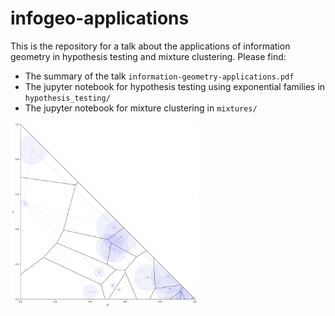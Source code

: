 # infogeo-applications

This is the repository for a talk about the applications of information geometry in hypothesis testing and mixture clustering.
Please find:

* The summary of the talk ``information-geometry-applications.pdf``
* The jupyter notebook for hypothesis testing using exponential families in ``hypothesis_testing/``
* The jupyter notebook for mixture clustering in ``mixtures/``

<img src="https://github.com/maxiherzog/infogeo-applications/blob/master/mixtures/voronoi.png?raw=true" alt="bregman voronoi mixtures" width="300"/>
